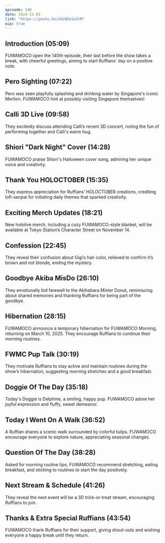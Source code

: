 ```yaml
---
episode: 140
date: 2024-11-01
link: "https://youtu.be/nGCNOxSxUlM"
wip: true
---
```


## Introduction (05:09)

FUWAMOCO open the 140th episode, their last before the show takes a break, with cheerful greetings, aiming to start Ruffians' day on a positive note.

## Pero Sighting (07:22)

Pero was seen playfully splashing and drinking water by Singapore's iconic Merlion. FUWAMOCO hint at possibly visiting Singapore themselves!

## Calli 3D Live (09:58)

They excitedly discuss attending Calli’s recent 3D concert, noting the fun of performing together and Calli's warm hug.

## Shiori "Dark Night" Cover (14:28)

FUWAMOCO praise Shiori's Halloween cover song, admiring her unique voice and creativity.

## Thank You HOLOCTOBER (15:35)

They express appreciation for Ruffians’ HOLOCTOBER creations, crediting Iofi-senpai for initiating daily themes that sparked creativity.

## Exciting Merch Updates (18:21)

New hololive merch, including a cozy FUWAMOCO-style blanket, will be available at Tokyo Station’s Character Street on November 14.

## Confession (22:45)

They reveal their confusion about Gigi’s hair color, relieved to confirm it’s brown and not blonde, ending the mystery.

## Goodbye Akiba MisDo (26:10)

They emotionally bid farewell to the Akihabara Mister Donut, reminiscing about shared memories and thanking Ruffians for being part of the goodbye.

## Hibernation (28:15)

FUWAMOCO announce a temporary hibernation for FUWAMOCO Morning, returning on March 10, 2025. They encourage Ruffians to continue their morning routines.

## FWMC Pup Talk (30:19)

They motivate Ruffians to stay active and maintain routines during the show’s hibernation, suggesting morning stretches and a good breakfast.

## Doggie Of The Day (35:18)

Today's Doggie is Delphine, a smiling, happy pup. FUWAMOCO adore her joyful expression and fluffy, sweet demeanor.

## Today I Went On A Walk (36:52)

A Ruffian shares a scenic walk surrounded by colorful tulips. FUWAMOCO encourage everyone to explore nature, appreciating seasonal changes.

## Question Of The Day (38:28)

Asked for morning routine tips, FUWAMOCO recommend stretching, eating breakfast, and sticking to routines to start the day positively.

## Next Stream & Schedule (41:26)

They reveal the next event will be a 3D trick-or-treat stream, encouraging Ruffians to join.

## Thanks & Extra Special Ruffians (43:54)

FUWAMOCO thank Ruffians for their support, giving shout-outs and wishing everyone a happy break until they return.
